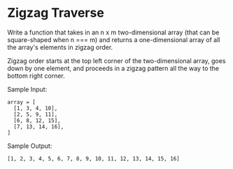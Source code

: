 # Zigzag Traverse

Write a function that takes in an n x m two-dimensional array (that can be square-shaped when n === m) and returns a one-dimensional array of all the array's elements in zigzag order.

Zigzag order starts at the top left corner of the two-dimensional array, goes down by one element, and proceeds in a zigzag pattern all the way to the bottom right corner.

Sample Input:
```
array = [
  [1, 3, 4, 10],
  [2, 5, 9, 11],
  [6, 8, 12, 15],
  [7, 13, 14, 16],
]
```

Sample Output:

`[1, 2, 3, 4, 5, 6, 7, 8, 9, 10, 11, 12, 13, 14, 15, 16]`